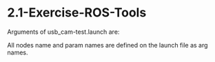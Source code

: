 # 2.1-Exercise-ROS-Tools
Arguments of usb_cam-test.launch are: 

All nodes name and param names are defined on the launch file as arg names. 
